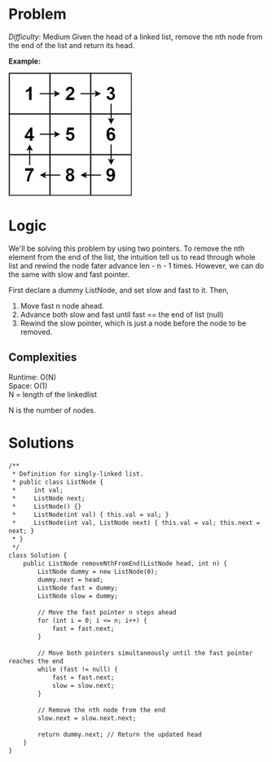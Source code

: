 # Problem
*Difficulty*: Medium
Given the head of a linked list, remove the nth node from the end of the list and return its head.

**Example:**

![alt text](spiralmatrix.png)

# Logic
We'll be solving this problem by using two pointers.
To remove the nth element from the end of the list, the intuition tell us to read through whole list and rewind the node fater advance len - n - 1 times. However, we can do the same with slow and fast pointer.

First declare a dummy ListNode, and set slow and fast to it. Then, 

1. Move fast n node ahead.
2. Advance both slow and fast until fast == the end of list (null)
3. Rewind the slow pointer, which is just a node before the node to be removed.

## Complexities
Runtime: O(N)     
Space: O(1)   
N = length of the linkedlist

N is the number of nodes.

# Solutions
```
/**
 * Definition for singly-linked list.
 * public class ListNode {
 *     int val;
 *     ListNode next;
 *     ListNode() {}
 *     ListNode(int val) { this.val = val; }
 *     ListNode(int val, ListNode next) { this.val = val; this.next = next; }
 * }
 */
class Solution {
    public ListNode removeNthFromEnd(ListNode head, int n) {
        ListNode dummy = new ListNode(0);
        dummy.next = head;
        ListNode fast = dummy;
        ListNode slow = dummy;

        // Move the fast pointer n steps ahead
        for (int i = 0; i <= n; i++) {
            fast = fast.next;
        }

        // Move both pointers simultaneously until the fast pointer reaches the end
        while (fast != null) {
            fast = fast.next;
            slow = slow.next;
        }
        
        // Remove the nth node from the end
        slow.next = slow.next.next;
        
        return dummy.next; // Return the updated head
    }
}
```
